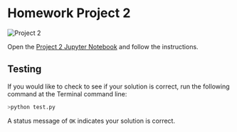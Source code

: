 # Homework Project 2

![Project 2](https://github.com/PGE310/project2/workflows/.github/workflows/main.yml/badge.svg)

Open the [Project 2 Jupyter Notebook](project2.ipynb) and follow the instructions.

## Testing

If you would like to check to see if your solution is correct, run the following command at the Terminal command line: 

```bash
>python test.py
```

A status  message of `OK` indicates your solution is correct.

